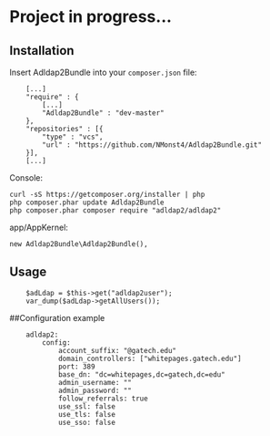
# Project in progress...

## Installation

Insert Adldap2Bundle into your `composer.json` file:

        [...]
        "require" : {
            [...]
            "Adldap2Bundle" : "dev-master"
        },
        "repositories" : [{
            "type" : "vcs",
            "url" : "https://github.com/NMonst4/Adldap2Bundle.git"
        }],
        [...]
   
Console:

    curl -sS https://getcomposer.org/installer | php
    php composer.phar update Adldap2Bundle
    php composer.phar composer require "adldap2/adldap2"
    
app/AppKernel:

    new Adldap2Bundle\Adldap2Bundle(),
    
## Usage

        $adLdap = $this->get("adldap2user");
        var_dump($adLdap->getAllUsers());

##Configuration example
```
    adldap2:
        config:
            account_suffix: "@gatech.edu"
            domain_controllers: ["whitepages.gatech.edu"]
            port: 389
            base_dn: "dc=whitepages,dc=gatech,dc=edu"
            admin_username: ""
            admin_password: ""
            follow_referrals: true
            use_ssl: false
            use_tls: false
            use_sso: false
```
